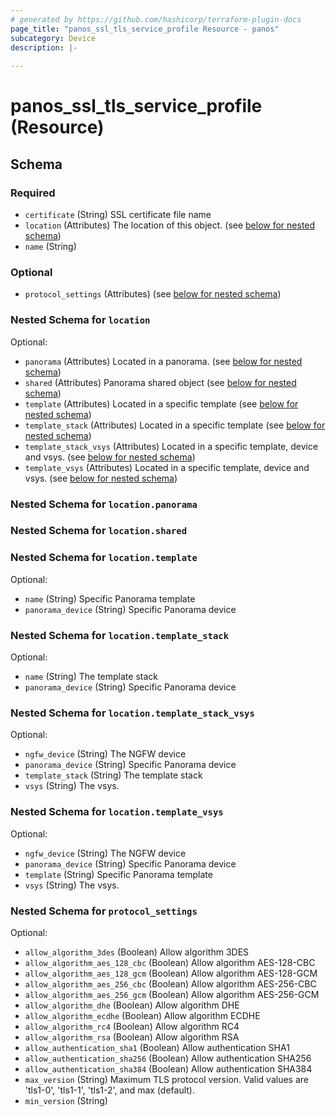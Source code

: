 ```yaml
---
# generated by https://github.com/hashicorp/terraform-plugin-docs
page_title: "panos_ssl_tls_service_profile Resource - panos"
subcategory: Device
description: |-
  
---
```


# panos_ssl_tls_service_profile (Resource)





<!-- schema generated by tfplugindocs -->
## Schema

### Required

- `certificate` (String) SSL certificate file name
- `location` (Attributes) The location of this object. (see [below for nested schema](#nestedatt--location))
- `name` (String)

### Optional

- `protocol_settings` (Attributes) (see [below for nested schema](#nestedatt--protocol_settings))

<a id="nestedatt--location"></a>
### Nested Schema for `location`

Optional:

- `panorama` (Attributes) Located in a panorama. (see [below for nested schema](#nestedatt--location--panorama))
- `shared` (Attributes) Panorama shared object (see [below for nested schema](#nestedatt--location--shared))
- `template` (Attributes) Located in a specific template (see [below for nested schema](#nestedatt--location--template))
- `template_stack` (Attributes) Located in a specific template (see [below for nested schema](#nestedatt--location--template_stack))
- `template_stack_vsys` (Attributes) Located in a specific template, device and vsys. (see [below for nested schema](#nestedatt--location--template_stack_vsys))
- `template_vsys` (Attributes) Located in a specific template, device and vsys. (see [below for nested schema](#nestedatt--location--template_vsys))

<a id="nestedatt--location--panorama"></a>
### Nested Schema for `location.panorama`


<a id="nestedatt--location--shared"></a>
### Nested Schema for `location.shared`


<a id="nestedatt--location--template"></a>
### Nested Schema for `location.template`

Optional:

- `name` (String) Specific Panorama template
- `panorama_device` (String) Specific Panorama device


<a id="nestedatt--location--template_stack"></a>
### Nested Schema for `location.template_stack`

Optional:

- `name` (String) The template stack
- `panorama_device` (String) Specific Panorama device


<a id="nestedatt--location--template_stack_vsys"></a>
### Nested Schema for `location.template_stack_vsys`

Optional:

- `ngfw_device` (String) The NGFW device
- `panorama_device` (String) Specific Panorama device
- `template_stack` (String) The template stack
- `vsys` (String) The vsys.


<a id="nestedatt--location--template_vsys"></a>
### Nested Schema for `location.template_vsys`

Optional:

- `ngfw_device` (String) The NGFW device
- `panorama_device` (String) Specific Panorama device
- `template` (String) Specific Panorama template
- `vsys` (String) The vsys.



<a id="nestedatt--protocol_settings"></a>
### Nested Schema for `protocol_settings`

Optional:

- `allow_algorithm_3des` (Boolean) Allow algorithm 3DES
- `allow_algorithm_aes_128_cbc` (Boolean) Allow algorithm AES-128-CBC
- `allow_algorithm_aes_128_gcm` (Boolean) Allow algorithm AES-128-GCM
- `allow_algorithm_aes_256_cbc` (Boolean) Allow algorithm AES-256-CBC
- `allow_algorithm_aes_256_gcm` (Boolean) Allow algorithm AES-256-GCM
- `allow_algorithm_dhe` (Boolean) Allow algorithm DHE
- `allow_algorithm_ecdhe` (Boolean) Allow algorithm ECDHE
- `allow_algorithm_rc4` (Boolean) Allow algorithm RC4
- `allow_algorithm_rsa` (Boolean) Allow algorithm RSA
- `allow_authentication_sha1` (Boolean) Allow authentication SHA1
- `allow_authentication_sha256` (Boolean) Allow authentication SHA256
- `allow_authentication_sha384` (Boolean) Allow authentication SHA384
- `max_version` (String) Maximum TLS protocol version. Valid values are 'tls1-0', 'tls1-1', 'tls1-2', and max (default).
- `min_version` (String)